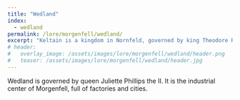```yaml
---
title: "Wedland"
index:
  - wedland
permalink: /lore/morgenfell/wedland/
excerpt: "Keltain is a kingdom in Nornfeld, governed by king Theodore Roster the IV. It is a bleak place with dangerous forests where all kinds of fearsome monsters prey on the weak."
# header:
#   overlay_image: /assets/images/lore/morgenfell/wedland/header.png
#   teaser: /assets/images/lore/morgenfell/wedland/header.jpg
---
```

Wedland is governed by queen Juliette Phillips the II. It is the industrial center of Morgenfell, full of factories and cities.